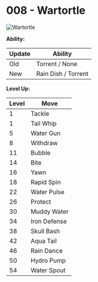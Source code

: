 # 008 - Wartortle
![][008]

**Ability:**

Update | Ability
---    | ---
Old    | Torrent / None
New    | Rain Dish / Torrent

**Level Up:**

Level | Move
---   | ---
  1   | Tackle
  1   | Tail Whip
  5   | Water Gun
  8   | Withdraw
 11   | Bubble
 14   | Bite
 16   | Yawn
 18   | Rapid Spin
 22   | Water Pulse
 26   | Protect
 30   | Muddy Water
 34   | Iron Defense
 38   | Skull Bash
 42   | Aqua Tail
 46   | Rain Dance
 50   | Hydro Pump
 54   | Water Spout



[008]: https://raw.githubusercontent.com/PokeAPI/sprites/master/sprites/pokemon/8.png "Wartortle"
